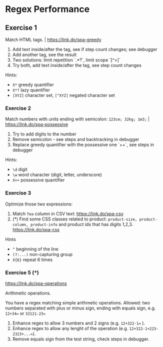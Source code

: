 # Regex Performance


## Exercise 1
<!--![](img/qr/spa/greedy.jpeg) -->
Match HTML tags. | https://link.do/spa-greedy
<ol>
  <li> Add text inside/after the tag, see if step count changes; see debugger </li>
  <li> Add another tag, see the result</li>
  <li> Two solutions: limit repetition `.*?`, limit scope `[^>]` </li>
  <li> Try both, add text inside/after the tag, see step count changes </li>
</ol>

<div class='exercise-hint'>
<div></div>

Hints:
* `X*` greedy quantifier
* `X*?` lazy quantifier
* `[XYZ]` character set, `[^XYZ]` negated character set

</div>

### Exercise 2

Match numbers with units ending with semicolon: `123cm; 32kg; 1m3;` | https://link.do/spa-possessive

<ol>
  <li> Try to add digits to the number  </li>
  <li> Remove semicolon - see steps and backtracking in debugger</li>
  <li> Replace greedy quantifier with the possessive one `++`, see steps in debugger  </li>
</ol>

<div class='exercise-hint'>
<div></div>

Hints:
* `\d` digit
* `\w` word character (digit, letter, underscore)
* `X++` possessive quantifier

</div>

### Exercise 3
Optimize those two expressions:
 1. Match `Tea` column in CSV text: https://link.do/spa-csv
 2. (*) Find some CSS classes related to product: `product-size, product-column, product-info`
and product ids that has digits 1,2,3. https://link.do/spa-css

Hints
* `^` beginning of the line
* `(?:...)` non-capturing group
* `X{6}` repeat 6 times

### Exercise 5 (*)
https://link.do/spa-operations

Arithmetic operations.

You have a regex matching simple arithmetic operations. Allowed: two numbers
separated with plus or minus sign, ending with equals sign, e.g. `12+34=` or `32121-23=`

1. Enhance regex to allow 3 numbers and 2 signs (e.g. `12+322-1=` ).
1. Enhance regex to allow any lenght of the operation (e.g. `12+322-1+223-2323+...=`).
1. Remove equals sign from the test string, check steps in debugger.
